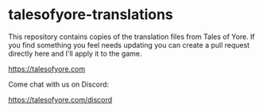 # talesofyore-translations

This repository contains copies of the translation files from Tales of Yore. If you find something you feel needs updating you can create a pull request directly here and I'll apply it to the game.

https://talesofyore.com

Come chat with us on Discord:

https://talesofyore.com/discord

